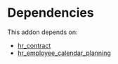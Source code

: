 # Dependencies

This addon depends on:

- [hr_contract](https://github.com/bringout/oca-ocb-hr/tree/aa000c65134cd084402a3f35a3bfc3672d5c1d57/odoo-bringout-oca-ocb-hr_contract)
- [hr_employee_calendar_planning](https://github.com/bringout/oca-technical)
